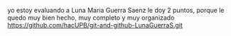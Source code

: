 yo estoy evaluando a Luna Maria Guerra Saenz
le doy 2 puntos, porque le quedo muy bien hecho, muy completo y muy organizado
https://github.com/hacUPB/git-and-github-LunaGuerraS.git
